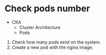 # Check pods number

 - CKA
    - Cluster Architecture
    - Pods

1. Check how many pods exist on the system.
2. Create a new pod with the nginx image.